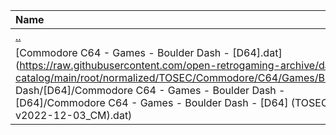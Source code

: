 |Name|Size|
|:---|---:|
|[..](../index.html)|DIR|
|[Commodore C64 - Games - Boulder Dash - [D64].dat](https://raw.githubusercontent.com/open-retrogaming-archive/dat-catalog/main/root/normalized/TOSEC/Commodore/C64/Games/Boulder Dash/[D64]/Commodore C64 - Games - Boulder Dash - [D64]/Commodore C64 - Games - Boulder Dash - [D64] (TOSEC-v2022-12-03_CM).dat)|1135175|
